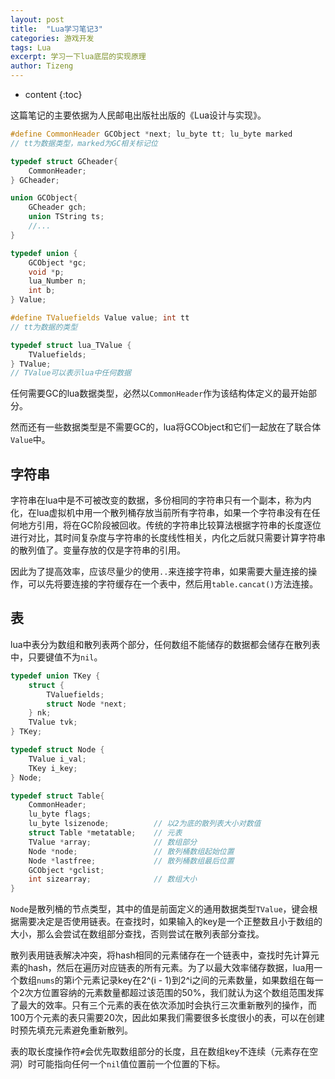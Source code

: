 ```yaml
---
layout: post
title:  "Lua学习笔记3"
categories: 游戏开发
tags: Lua
excerpt: 学习一下lua底层的实现原理
author: Tizeng
---
```


* content
{:toc}

这篇笔记的主要依据为人民邮电出版社出版的《Lua设计与实现》。

```C++
#define CommonHeader GCObject *next; lu_byte tt; lu_byte marked 
// tt为数据类型，marked为GC相关标记位

typedef struct GCheader{
    CommonHeader;
} GCheader;

union GCObject{
    GCheader gch;
    union TString ts;
    //...
}

typedef union {
    GCObject *gc;
    void *p;
    lua_Number n;
    int b;
} Value;

#define TValuefields Value value; int tt
// tt为数据的类型

typedef struct lua_TValue {
    TValuefields;
} TValue;
// TValue可以表示lua中任何数据
```

任何需要GC的lua数据类型，必然以`CommonHeader`作为该结构体定义的最开始部分。

然而还有一些数据类型是不需要GC的，lua将GCObject和它们一起放在了联合体`Value`中。

## 字符串

字符串在lua中是不可被改变的数据，多份相同的字符串只有一个副本，称为内化，在lua虚拟机中用一个散列桶存放当前所有字符串，如果一个字符串没有在任何地方引用，将在GC阶段被回收。传统的字符串比较算法根据字符串的长度逐位进行对比，其时间复杂度与字符串的长度线性相关，内化之后就只需要计算字符串的散列值了。变量存放的仅是字符串的引用。

因此为了提高效率，应该尽量少的使用`..`来连接字符串，如果需要大量连接的操作，可以先将要连接的字符缓存在一个表中，然后用`table.cancat()`方法连接。

## 表

lua中表分为数组和散列表两个部分，任何数组不能储存的数据都会储存在散列表中，只要键值不为`nil`。

```c++
typedef union TKey {
    struct {
        TValuefields;
        struct Node *next;
    } nk;
    TValue tvk;
} TKey;

typedef struct Node {
    TValue i_val;
    TKey i_key;
} Node;

typedef struct Table{
    CommonHeader;
    lu_byte flags;
    lu_byte lsizenode;          // 以2为底的散列表大小对数值
    struct Table *metatable;    // 元表
    TValue *array;              // 数组部分
    Node *node;                 // 散列桶数组起始位置
    Node *lastfree;             // 散列桶数组最后位置
    GCObject *gclist;
    int sizearray;              // 数组大小
}
```

`Node`是散列桶的节点类型，其中的值是前面定义的通用数据类型`TValue`，键会根据需要决定是否使用链表。在查找时，如果输入的key是一个正整数且小于数组的大小，那么会尝试在数组部分查找，否则尝试在散列表部分查找。

散列表用链表解决冲突，将hash相同的元素储存在一个链表中，查找时先计算元素的hash，然后在遍历对应链表的所有元素。为了以最大效率储存数据，lua用一个数组`nums`的第i个元素记录key在2^(i - 1)到2^i之间的元素数量，如果数组在每一个2次方位置容纳的元素数量都超过该范围的50%，我们就认为这个数组范围发挥了最大的效率。只有三个元素的表在依次添加时会执行三次重新散列的操作，而100万个元素的表只需要20次，因此如果我们需要很多长度很小的表，可以在创建时预先填充元素避免重新散列。

表的取长度操作符`#`会优先取数组部分的长度，且在数组key不连续（元素存在空洞）时可能指向任何一个`nil`值位置前一个位置的下标。
